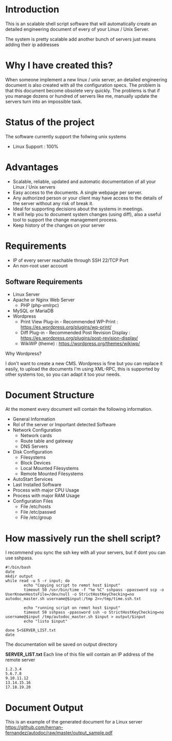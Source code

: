 Introduction
============

This is an scalable shell script software that will automatically create an detailed engineering document of every of your Linux / Unix Server. 

The system is pretty scalable add another bunch of servers just means adding their ip addresses


Why I have created this?
========================

When someone implement a new linux / unix server, an detailed engineering document is also created with all the configuration specs. The problem is that this document become obsolete very quickly. The problems is that if you manage dozens or hundred of servers like me, manually update the servers turn into an impossible task.



Status of the project
=====================

The software currently support the follwing unix systems

* Linux Support  : 100%



Advantages
============

* Scalable, reliable, updated and automatic documentation of all your Linux / Unix servers
* Easy access to the documents. A single webpage per server.
* Any authorized person or your client may have access to the details of the server without any risk of break it.
* Ideal for supporting decisions about the systems in meetings.
* It will help you to document system changes (using diff), also a useful tool to support the change management process.
* Keep history of the changes on your server


Requirements
============

* IP of every server reachable through SSH 22/TCP Port
* An non-root user account



Software Requirements
---------------------

* Linux Server
* Apache or Nginx Web Server
  * PHP (php-xmlrpc)
* MySQL or MariaDB
* Wordpress
  * Print View Plug-in - Recommended WP-Print : https://es.wordpress.org/plugins/wp-print/
  * Diff Plug-in - Recommended Post Revision Display : https://es.wordpress.org/plugins/post-revision-display/
  * WikiWP (theme) : https://wordpress.org/themes/wikiwp/

Why Wordpress?

I don't want to create a new CMS. Wordpress is fine but you can replace it easily, to upload the documents I'm using XML-RPC, this is supported by other systems too, so you can adapt it too your needs.


Document Structure
==================

At the moment every document will contain the following information.

* General Information
* Rol of the server or Important detected Software
* Network Configuration
  * Network cards
  * Route table and gateway
  * DNS Servers
* Disk Configuration
  * Filesystems
  * Block Devices
  * Local Mounted Filesystems
  * Remote Mounted Filesystems
* AutoStart Services
* Last Installed Software
* Process with major CPU Usage
* Process with major RAM Usage
* Configuration Files
  * File /etc/hosts
  * File /etc/passwd
  * File /etc/group

How massively run the shell script?
==================================

I recommend you sync the ssh key with all your servers, but if dont you can use sshpass.

```
#!/bin/bash
date
mkdir output
while read -u 5 -r input; do
        echo "Copying script to remot host $input"
        timeout 50 /usr/bin/time -f "%e %C" sshpass -ppassword scp -o  UserKnownHostsFile=/dev/null -o StrictHostKeyChecking=no autodoc_master.sh username@$input:/tmp 2>>/tmp/time.ssh.txt

        echo "running script on remot host $input"
        timeout 50 sshpass -ppassword ssh -o StrictHostKeyChecking=no username@$input /tmp/autodoc_master.sh $input > output/$input
        echo "listo $input"

done 5<SERVER_LIST.txt
date

```
The documentation will be saved on output directory


**SERVER_LIST.txt**
Each line of this file will contain an IP address of the remote server

```
1.2.3.4
5.6.7.8
9.10.11.12
13.14.15.16
17.18.19.20
```

Document Output
===============

This is an example of the generated document for a Linux server
https://github.com/hernan-fernandez/autodoc/raw/master/output_sample.pdf

